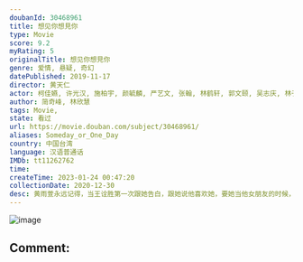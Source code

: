 ```yaml
---
doubanId: 30468961
title: 想见你想見你
type: Movie
score: 9.2
myRating: 5
originalTitle: 想见你想見你
genre: 爱情, 悬疑, 奇幻
datePublished: 2019-11-17
director: 黄天仁
actor: 柯佳嬿, 许光汉, 施柏宇, 颜毓麟, 严艺文, 张翰, 林鹤轩, 郭文颐, 吴志庆, 林子珊, 张毓晨, 曾之乔, 徐诣帆, 朱芷莹, 简廷芮, 梁洳瑄, 马惠珍, 连晨翔, 邱胜翊, 杨翘硕, 安伟, 黄鸿升, 章广辰, 江少仪, 林明森, 郑又菲, 何承蔚
author: 简奇峰, 林欣慧
tags: Movie, 
state: 看过
url: https://movie.douban.com/subject/30468961/
aliases: Someday_or_One_Day
country: 中国台湾
language: 汉语普通话
IMDb: tt11262762
time: 
createTime: 2023-01-24 00:47:20
collectionDate: 2020-12-30
desc: 黄雨萱永远记得，当王诠胜第一次跟她告白，跟她说他喜欢她，要她当他女朋友的时候，黄雨萱反问了他一个问题，为什么他会喜欢她，那时的王诠胜，就只是带着一切该是如此的笃定微笑，回答她了一句“因为打从我第一眼看...
---
```


![image](p2576977981.jpg)

Comment: 
---

